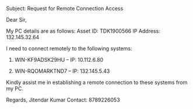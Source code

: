 Subject: Request for Remote Connection Access

Dear Sir,

My PC details are as follows:
Asset ID: TDK1900566
IP Address: 132.145.32.64

I need to connect remotely to the following systems:

1. WIN-KF9ADSK29HU – IP: 10.112.6.80


2. WIN-RQOMARKTND7 – IP: 132.145.5.43



Kindly assist me in establishing a remote connection to these systems from my PC.

Regards,
Jitendar Kumar
Contact: 8789226053